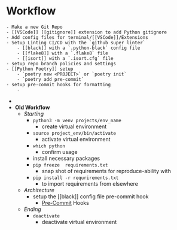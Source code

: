 # **Workflow**
	- Make a new Git Repo
	- [[VSCode]] [[gitignore]] extension to add Python gitignore
	- Add config files for terminal/[[VSCode]]/Extensions
	- Setup Linting CI/CD with the `github super linter`
		- [[black]] with a `.python-black` config file
		- [[flake8]] with a `.flake8` file
		- [[isort]] with a `.isort.cfg` file
	- setup repo branch policies and settings
	- [[Python Poetry]] setup
		- `poetry new <PROJECT>` or `poetry init`
		- `poetry add pre-commit`
	- setup pre-commit hooks for formatting
		-
-
- **Old Workflow**
	- _Starting_
		- `python3 -m venv projects/env_name`
			- create virtual environment
		- `source project_env/bin/activate`
			- activate virtual environment
		- `which python`
			- confirm usage
		- install necessary packages
		- `pip freeze  requirements.txt`
			- snap shot of requirements for reproduce-ability with
		- `pip install -r requrirements.txt`
			- to import requirements from elsewhere
	- _Architecture_
		- setup the [[black]] config file pre-commit hook
			- [Pre-Commit](https://pre-commit.com/) Hooks
	- _Ending_
		- `deactivate`
			- deactivate virtual environment